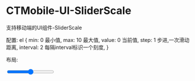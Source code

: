 # CTMobile-UI-SliderScale
支持移动端的UI组件-SliderScale

配置:
el
{
  min: 0 最小值,
  max: 10 最大值,
  value: 0 当前值,
  step: 1 步进,一次滑动距离,
  interval: 2 每隔interval标识一个刻度,
}

布局:
<div class="ct-sliderscale" id="s1">
  <div class="scale"></div>
  <input type="range">
</div>
